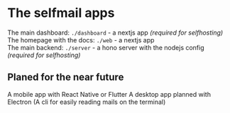 # The selfmail apps

The main dashboard: `./dashboard` - a nextjs app _(required for selfhosting)_ <br>
The homepage with the docs: `./web` - a nextjs app <br>
The main backend: `./server` - a hono server with the nodejs config _(required for selfhosting)_ <br>

## Planed for the near future

A mobile app with React Native or Flutter
A desktop app planned with Electron
(A cli for easily reading mails on the terminal)
